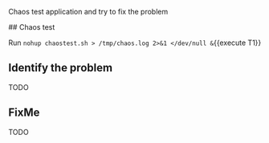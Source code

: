 Chaos test application and try to fix the problem

## Chaos test

Run `nohup chaostest.sh > /tmp/chaos.log 2>&1 </dev/null &`{{execute T1}}

## Identify the problem

TODO

## FixMe

TODO
